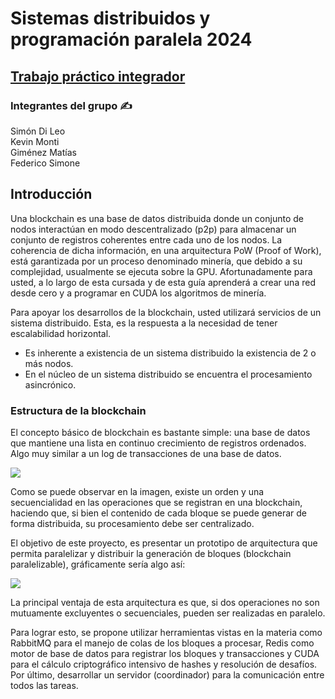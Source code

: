 # Sistemas distribuidos y programación paralela 2024

## [Trabajo práctico integrador](https://docs.google.com/document/d/14f0_gtVplWhJ0CAvfwddja1G_Ed--CjNQREekO_lZQs/edit?usp=sharing)

### Integrantes del grupo ✍️

Simón Di Leo <br>
Kevin Monti <br>
Giménez Matías <br>
Federico Simone

## Introducción

Una blockchain es una base de datos distribuida donde un conjunto de nodos interactúan en modo descentralizado (p2p) para almacenar un conjunto de registros coherentes entre cada uno de los nodos.
La coherencia de dicha información, en una arquitectura PoW (Proof of Work), está garantizada por un proceso denominado minería, que debido a su complejidad, usualmente se ejecuta sobre la GPU.
Afortunadamente para usted, a lo largo de esta cursada y de esta guía aprenderá a crear una red desde cero y a programar en CUDA los algoritmos de minería.

Para apoyar los desarrollos de la blockchain, usted utilizará servicios de un sistema distribuido. Esta, es la respuesta a la necesidad de tener escalabilidad horizontal.

-   Es inherente a existencia de un sistema distribuido la existencia de 2 o más nodos.
-   En el núcleo de un sistema distribuido se encuentra el procesamiento asincrónico.

### Estructura de la blockchain

El concepto básico de blockchain es bastante simple: una base de datos que mantiene una lista en continuo crecimiento de registros ordenados. Algo muy similar a un log de transacciones de una base de datos.

![](image.png)

Como se puede observar en la imagen, existe un orden y una secuencialidad en las operaciones que se registran en una blockchain, haciendo que, si bien el contenido de cada bloque se puede generar de forma distribuida, su procesamiento debe ser centralizado.

El objetivo de este proyecto, es presentar un prototipo de arquitectura que permita paralelizar y distribuir la generación de bloques (blockchain paralelizable), gráficamente sería algo así:

![](image-1.png)

La principal ventaja de esta arquitectura es que, si dos operaciones no son mutuamente excluyentes o secuenciales, pueden ser realizadas en paralelo.

Para lograr esto, se propone utilizar herramientas vistas en la materia como RabbitMQ para el manejo de colas de los bloques a procesar, Redis como motor de base de datos para registrar los bloques y transacciones y CUDA para el cálculo criptográfico intensivo de hashes y resolución de desafíos. Por último, desarrollar un servidor (coordinador) para la comunicación entre todos las tareas.
